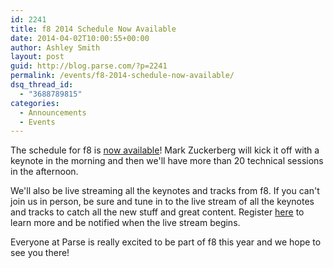```yaml
---
id: 2241
title: f8 2014 Schedule Now Available
date: 2014-04-02T10:00:55+00:00
author: Ashley Smith
layout: post
guid: http://blog.parse.com/?p=2241
permalink: /events/f8-2014-schedule-now-available/
dsq_thread_id:
  - "3688789815"
categories:
  - Announcements
  - Events
---
```

The schedule for f8 is <a href="https://fbf8.com/schedule.html" target="_blank">now available</a>! Mark Zuckerberg will kick it off with a keynote in the morning and then we'll have more than 20 technical sessions in the afternoon.

We'll also be live streaming all the keynotes and tracks from f8. If you can't join us in person, be sure and tune in to the live stream of all the keynotes and tracks to catch all the new stuff and great content. Register <a href="https://fbf8.com" target="_blank">here</a> to learn more and be notified when the live stream begins.

Everyone at Parse is really excited to be part of f8 this year and we hope to see you there!